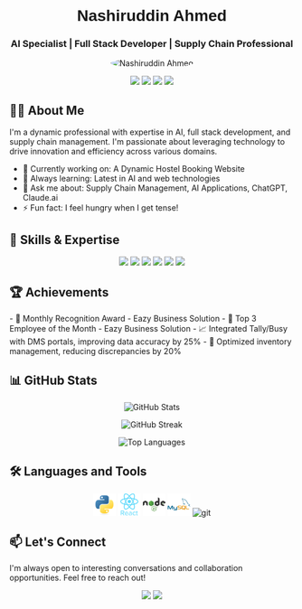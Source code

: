 

<h1 align="center" style="font-family: 'Arial', sans-serif; animation: fadeIn 2s;">Nashiruddin Ahmed</h1>
<h3 align="center" style="animation: fadeIn 3s;">AI Specialist | Full Stack Developer | Supply Chain Professional</h3>

<p align="center" style="animation: bounceIn 4s;">
  <img src="https://media.licdn.com/dms/image/D4D03AQHPqdWQBJy4rg/profile-displayphoto-shrink_800_800/0/1695797095767?e=1727913600&v=beta&t=7X1bnArC4KDgchgy1TmFyyevf9ltoA5pRt_YFIDBFSA" alt="Nashiruddin Ahmed" width="200" style="border-radius:50%;">
</p>

<p align="center" style="animation: zoomIn 5s;">
  <a href="https://www.linkedin.com/in/nashiruddin-ahmed-92437a1bb/"><img src="https://img.shields.io/badge/-LinkedIn-0077B5?style=flat-square&logo=Linkedin&logoColor=white"/></a>
  <a href="https://twitter.com/iamanshir"><img src="https://img.shields.io/badge/-Twitter-1DA1F2?style=flat-square&logo=Twitter&logoColor=white"/></a>
  <a href="https://iamnashir.netlify.app/"><img src="https://img.shields.io/badge/-Portfolio-000000?style=flat-square&logo=react&logoColor=white"/></a>
  <a href="mailto:nashir8609@gmail.com"><img src="https://img.shields.io/badge/-Email-D14836?style=flat-square&logo=Gmail&logoColor=white"/></a>
</p>

## 👨‍💻 About Me
<p style="animation: slideInLeft 2s;">I'm a dynamic professional with expertise in AI, full stack development, and supply chain management. I'm passionate about leveraging technology to drive innovation and efficiency across various domains.</p>

- 🔭 Currently working on: A Dynamic Hostel Booking Website
- 🌱 Always learning: Latest in AI and web technologies
- 💬 Ask me about: Supply Chain Management, AI Applications, ChatGPT, Claude.ai
- ⚡ Fun fact: I feel hungry when I get tense!

## 🚀 Skills & Expertise
<p align="center" style="animation: fadeIn 2s;">
  <img src="https://img.shields.io/badge/-Python-3776AB?style=for-the-badge&logo=python&logoColor=white"/>
  <img src="https://img.shields.io/badge/-React-61DAFB?style=for-the-badge&logo=react&logoColor=black"/>
  <img src="https://img.shields.io/badge/-Node.js-339933?style=for-the-badge&logo=node.js&logoColor=white"/>
  <img src="https://img.shields.io/badge/-AI & ML-FF6F00?style=for-the-badge&logo=tensorflow&logoColor=white"/>
  <img src="https://img.shields.io/badge/-Supply Chain-4285F4?style=for-the-badge&logo=google-cloud&logoColor=white"/>
  <img src="https://img.shields.io/badge/-Full Stack-0089D6?style=for-the-badge&logo=microsoft-azure&logoColor=white"/>
</p>

## 🏆 Achievements
<p style="animation: fadeIn 2s;">
- 🥇 Monthly Recognition Award - Eazy Business Solution
- 🏅 Top 3 Employee of the Month - Eazy Business Solution
- 📈 Integrated Tally/Busy with DMS portals, improving data accuracy by 25%
- 🚀 Optimized inventory management, reducing discrepancies by 20%
</p>

## 📊 GitHub Stats
<p align="center" style="animation: zoomIn 3s;">
  <img src="https://github-readme-stats.vercel.app/api?username=iamnashir&show_icons=true&theme=radical" alt="GitHub Stats" />
</p>
<p align="center" style="animation: zoomIn 3s;">
  <img src="https://github-readme-streak-stats.herokuapp.com/?user=iamnashir&theme=radical" alt="GitHub Streak" />
</p>
<p align="center" style="animation: zoomIn 3s;">
  <img src="https://github-readme-stats.vercel.app/api/top-langs/?username=iamnashir&layout=compact&theme=radical" alt="Top Languages" />
</p>

## 🛠️ Languages and Tools
<p align="center" style="animation: slideInUp 2s;">
  <img src="https://raw.githubusercontent.com/devicons/devicon/master/icons/python/python-original.svg" alt="python" width="40" height="40"/>
  <img src="https://raw.githubusercontent.com/devicons/devicon/master/icons/react/react-original-wordmark.svg" alt="react" width="40" height="40"/>
  <img src="https://raw.githubusercontent.com/devicons/devicon/master/icons/nodejs/nodejs-original-wordmark.svg" alt="nodejs" width="40" height="40"/>
  <img src="https://raw.githubusercontent.com/devicons/devicon/master/icons/mysql/mysql-original-wordmark.svg" alt="mysql" width="40" height="40"/>
  <img src="https://www.vectorlogo.zone/logos/git-scm/git-scm-icon.svg" alt="git" width="40" height="40"/>
</p>

## 📫 Let's Connect
<p style="animation: bounceIn 2s;">I'm always open to interesting conversations and collaboration opportunities. Feel free to reach out!</p>

<p align="center" style="animation: slideInUp 2s;">
  <a href="https://linkedin.com/in/nashiruddin-ahmed"><img src="https://img.shields.io/badge/-Connect on LinkedIn-0077B5?style=for-the-badge&logo=Linkedin&logoColor=white"/></a>
  <a href="mailto:nashir8609@gmail.com"><img src="https://img.shields.io/badge/-Send an Email-D14836?style=for-the-badge&logo=Gmail&logoColor=white"/></a>
</p>
